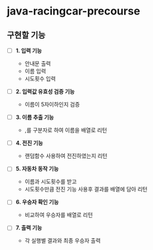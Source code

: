 # java-racingcar-precourse

## 구현할 기능

- [ ] **1. 입력 기능**
    - 안내문 출력
    - 이름 입력
    - 시도횟수 입력

- [ ] **2. 입력값 유효성 검증 기능**
    - 이름이 5자이하인지 검증

- [ ] **3. 이름 추출 기능**
  - ,를 구분자로 하여 이름을 배열로 리턴

- [ ] **4. 전진 기능**
    - 랜덤함수 사용하여 전진하였는지 리턴

- [ ] **5. 자동차 동작 기능**
  - 이름과 시도횟수를 받고
  - 시도횟수만큼 전진 기능 사용후 결과를 배열에 담아 리턴

- [ ] **6. 우승자 확인 기능**
    - 비교하여 우승자를 배열로 리턴

- [ ] **7. 출력 기능**
    - 각 실행별 결과와 최종 우승자 출력